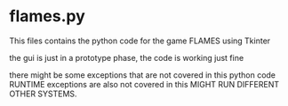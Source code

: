 # flames.py
This files contains the python code for the game FLAMES using Tkinter

the gui is just in a prototype phase, the code is working just fine

there might be some exceptions that are not covered in this python code 
RUNTIME exceptions are also not covered in this
MIGHT RUN DIFFERENT OTHER SYSTEMS.
